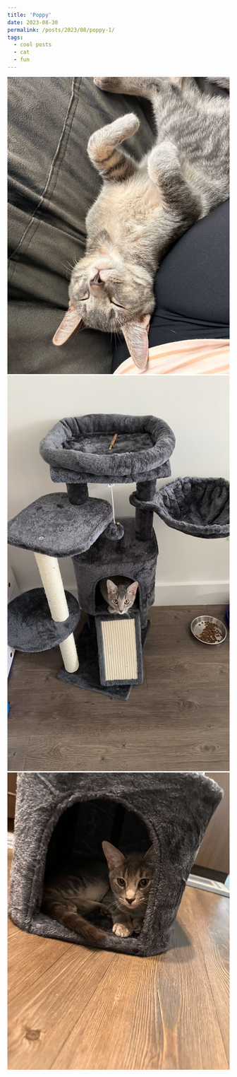 ```yaml
---
title: 'Poppy'
date: 2023-08-30
permalink: /posts/2023/08/poppy-1/
tags:
  - cool posts
  - cat
  - fun
---
```

<img src="../images/poppy1.jpg" alt="(=ටᆽට=)ฅ" class="my-image">
<img src="../images/poppy2.jpg" alt="(=◐ᆽ◐=)ฅ" class="my-image">
<img src="../images/poppy3.jpg" alt="∩(・ω・)∩" class="my-image">


